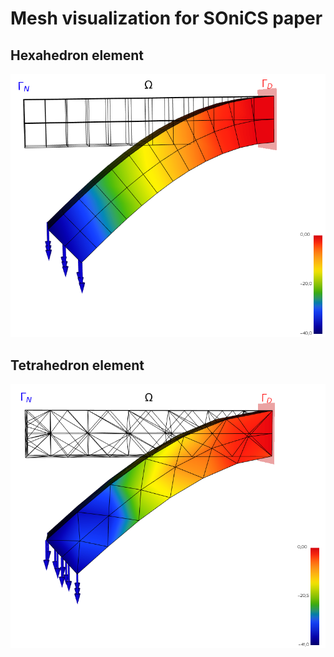 # Mesh visualization for SOniCS paper


## Hexahedron element

![Hexahedron element](./data/img/cm_hexa.png)

## Tetrahedron element

![Tetrahedron element](./data/img/cm_tetra.png)